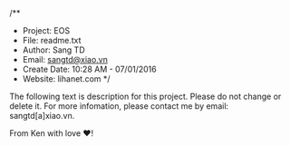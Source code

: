 /**
 * Project: EOS
 * File: readme.txt
 * Author: Sang TD
 * Email: sangtd@xiao.vn
 * Create Date: 10:28 AM - 07/01/2016
 * Website: lihanet.com
 */

The following text is description for this project. Please do not change or delete it.
For more infomation, please contact me by email: sangtd[a]xiao.vn.

From Ken with love ♥!
